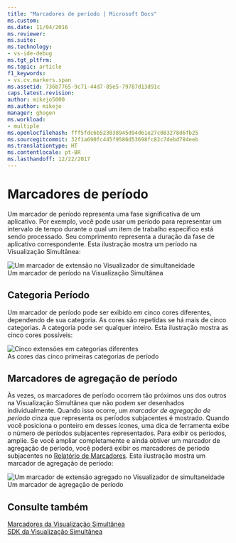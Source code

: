 ```yaml
---
title: "Marcadores de período | Microsoft Docs"
ms.custom: 
ms.date: 11/04/2016
ms.reviewer: 
ms.suite: 
ms.technology:
- vs-ide-debug
ms.tgt_pltfrm: 
ms.topic: article
f1_keywords:
- vs.cv.markers.span
ms.assetid: 736b7765-9c71-44d7-85e5-79787d13d91c
caps.latest.revision: 
author: mikejo5000
ms.author: mikejo
manager: ghogen
ms.workload:
- multiple
ms.openlocfilehash: fff5fdc6b523038945d94d61e27c083278d6fb25
ms.sourcegitcommit: 32f1a690fc445f9586d53698fc82c7debd784eeb
ms.translationtype: HT
ms.contentlocale: pt-BR
ms.lasthandoff: 12/22/2017
---
```

# <a name="span-markers"></a>Marcadores de período
Um marcador de período representa uma fase significativa de um aplicativo. Por exemplo, você pode usar um período para representar um intervalo de tempo durante o qual um item de trabalho específico está sendo processado. Seu comprimento representa a duração da fase de aplicativo correspondente. Esta ilustração mostra um período na Visualização Simultânea:  
  
 ![Um marcador de extensão no Visualizador de simultaneidade](../profiling/media/cvmarkerspan.png "CVMarkerSpan")  
Um marcador de período na Visualização Simultânea  
  
## <a name="span-category"></a>Categoria Período  
 Um marcador de período pode ser exibido em cinco cores diferentes, dependendo de sua categoria. As cores são repetidas se há mais de cinco categorias. A categoria pode ser qualquer inteiro. Esta ilustração mostra as cinco cores possíveis:  
  
 ![Cinco extensões em categorias diferentes](../profiling/media/cvmarkerspancategory.png "CVMarkerSpanCategory")  
As cores das cinco primeiras categorias de período  
  
## <a name="span-aggregation-markers"></a>Marcadores de agregação de período  
 Às vezes, os marcadores de período ocorrem tão próximos uns dos outros na Visualização Simultânea que não podem ser desenhados individualmente. Quando isso ocorre, um *marcador de agregação de período* cinza que representa os períodos subjacentes é mostrado. Quando você posiciona o ponteiro em desses ícones, uma dica de ferramenta exibe o número de períodos subjacentes representados. Para exibir os períodos, amplie. Se você ampliar completamente e ainda obtiver um marcador de agregação de período, você poderá exibir os marcadores de período subjacentes no [Relatório de Marcadores](../profiling/markers-report.md). Esta ilustração mostra um marcador de agregação de período:  
  
 ![Um marcador de extensão agregado no Visualizador de simultaneidade](../profiling/media/cvmarkerspanaggregate.png "CVMarkerSpanAggregate")  
Um marcador de agregação de período  
  
## <a name="see-also"></a>Consulte também  
 [Marcadores da Visualização Simultânea](../profiling/concurrency-visualizer-markers.md)   
 [SDK da Visualização Simultânea](../profiling/concurrency-visualizer-sdk.md)
